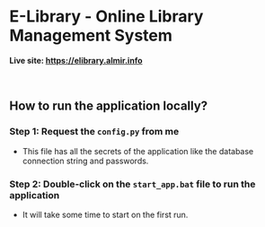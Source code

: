 # E-Library - Online Library Management System

**Live site: <a href="https://elibrary.almir.info" target="_blank">https://elibrary.almir.info</a>**

<br>

## How to run the application locally?

### Step 1: Request the `config.py` from me
- This file has all the secrets of the application like the database connection string and passwords.

### Step 2: Double-click on the `start_app.bat` file to run the application
- It will take some time to start on the first run.
